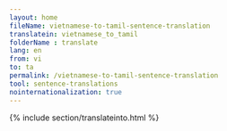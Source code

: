 ```yaml
---
layout: home
fileName: vietnamese-to-tamil-sentence-translation
translatein: vietnamese_to_tamil
folderName : translate
lang: en
from: vi
to: ta
permalink: /vietnamese-to-tamil-sentence-translation
tool: sentence-translations
nointernationalization: true
---
```

{% include section/translateinto.html %}
